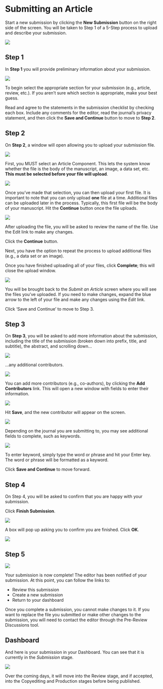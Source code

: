 # Submitting an Article

Start a new submission by clicking the **New Submission** button on the right side of the screen. You will be taken to Step 1 of a 5-Step process to upload and describe your submission.

![](/assets/learning-ojs3.1-au-dashboard-new.PNG)

## Step 1

In **Step 1** you will provide preliminary information about your submission.

![](/assets/learning-ojs3.1-au-dashboard-new-1.PNG)

To begin select the appropriate section for your submission \(e.g., article, review, etc.\). If you aren’t sure which section is appropriate, make your best guess.

Read and agree to the statements in the submission checklist by checking each box. Include any comments for the editor, read the journal’s privacy statement, and then click the **Save and Continue** button to move to **Step 2**.

## Step 2

On **Step 2**, a window will open allowing you to upload your submission file.

![](learning-ojs-3-author-submission-step2.png)

First, you MUST select an Article Component. This lets the system know whether the file is the body of the manuscript, an image, a data set, etc. **This must be selected before your file will upload**.

![](learning-ojs-3-author-submission-step2-2.png)

Once you’ve made that selection, you can then upload your first file. It is important to note that you can only upload **one** file at a time. Additional files can be uploaded later in the process. Typically, this first file will be the body of your manuscript. Hit the **Continue** button once the file uploads.

![](learning-ojs-3-author-submission-step2-3.png)

After uploading the file, you will be asked to review the name of the file. Use the Edit link to make any changes.

Click the **Continue** button.

Next, you have the option to repeat the process to upload additional files \(e.g., a data set or an image\).

Once you have finished uploading all of your files, click **Complete**; this will close the upload window.

![](learning-ojs-3-author-submission-step2-4.png)

You will be brought back to the _Submit an Article_ screen where you will see the files you’ve uploaded. If you need to make changes, expand the blue arrow to the left of your file and make any changes using the _Edit_ link.

Click ‘Save and Continue’ to move to Step 3.

## Step 3

On **Step 3**, you will be asked to add more information about the submission, including the title of the submission \(broken down into prefix, title, and subtitle\), the abstract, and scrolling down...

![](/assets/learning-ojs3.1-au-dashboard-new-3.PNG)

...any additional contributors.

![](/assets/learning-ojs3.1-au-dashboard-new-3-contrib.PNG)

You can add more contributors \(e.g., co-authors\), by clicking the **Add Contributors** link. This will open a new window with fields to enter their information.

![](learning-ojs-3-author-submission-step3-2.png)

Hit **Save**, and the new contributor will appear on the screen.

![](/assets/learning-ojs3.1-au-dashboard-new-3-contrib-new.PNG)

Depending on the journal you are submitting to, you may see additional fields to complete, such as keywords.

![](learning-ojs-3-author-submission-step3-4.png)

To enter keyword, simply type the word or phrase and hit your Enter key. The word or phrase will be formatted as a keyword.

Click **Save and Continue** to move forward.

## Step 4

On Step 4, you will be asked to confirm that you are happy with your submission.

Click **Finish Submission**.

![](/assets/learning-ojs3.1-au-dashboard-new-4.PNG)

A box will pop up asking you to confirm you are finished. Click **OK**.

![](learning-ojs-3-author-submission-step4-1.png)

## Step 5

![](/assets/learning-ojs3.1-au-dashboard-new-5.PNG)

Your submission is now complete! The editor has been notified of your submission. At this point, you can follow the links to:

* Review this submission
* Create a new submission
* Return to your dashboard

Once you complete a submission, you cannot make changes to it.  If you want to replace the file you submitted or make other changes to the submission, you will need to contact the editor through the Pre-Review Discussions tool. 

## Dashboard

And here is your submission in your Dashboard. You can see that it is currently in the _Submission_ stage.

![](/assets/learning-ojs3.1-au-dashboard-new-sub.PNG)

Over the coming days, it will move into the Review stage, and if accepted, into the Copyediting and Production stages before being published.

